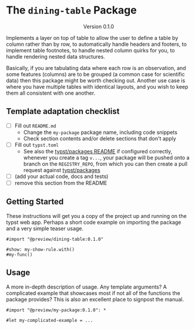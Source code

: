 # The `dining-table` Package
<div align="center">Version 0.1.0</div>

Implements a layer on top of table to allow the user to define a table by column rather than by row, to automatically handle headers and footers, to implement table footnotes, to handle nested column quirks for you, to handle rendering nested data structures.

Basically, if you are tabulating data where each row is an observation, and some features (columns) are to be grouped (a common case for scientific data) then this package might be worth checking out. Another use case is where you have multiple tables with identical layouts, and you wish to keep them all consistent with one another.

## Template adaptation checklist

- [ ] Fill out `README.md`
  - Change the `my-package` package name, including code snippets
  - Check section contents and/or delete sections that don't apply
- [ ] Fill out `typst.toml`
  - See also the [typst/packages README](https://github.com/typst/packages/?tab=readme-ov-file#package-format)
    if configured correctly, whenever you create a tag `v...`, your package will be pushed onto a branch on the `REGISTRY_REPO`, from which you can then create a pull request against [typst/packages](https://github.com/typst/packages/)
- [ ] (add your actual code, docs and tests)
- [ ] remove this section from the README

## Getting Started

These instructions will get you a copy of the project up and running on the typst web app. Perhaps a short code example on importing the package and a very simple teaser usage.

```typ
#import "@preview/dining-table:0.1.0"

#show: my-show-rule.with()
#my-func()
```

## Usage

A more in-depth description of usage. Any template arguments? A complicated example that showcases most if not all of the functions the package provides? This is also an excellent place to signpost the manual.

```typ
#import "@preview/my-package:0.1.0": *

#let my-complicated-example = ...
```
